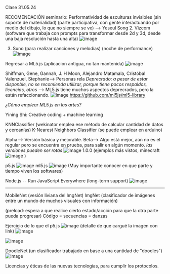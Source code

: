 Clase 31.05.24

RECOMENDACIÓN seminario: Performatividad de esculturas invisibles (sin soporte de materialidad) (parte participativa, con gente interactuando por medio del dibujo, lo que no siempre se ve)  --> Yeseul Song 
2. Vizcom (software que trabaja con prompts para transformar desde 2d y 3d, desde una baja resolución hasta una alta)
![image](https://github.com/NAF02/audiv027-2024-1/assets/126721546/3aa73bba-6547-410b-8343-db8bc00473ff)

3. Suno (para realizar canciones y melodías) (noche de performance)
![image](https://github.com/NAF02/audiv027-2024-1/assets/126721546/11cb8885-6d0d-499b-8901-c319f88ced2e)

Regresar a ML5.js (aplicación antigua, no tan mantenida) 
![image](https://github.com/NAF02/audiv027-2024-1/assets/126721546/072a7b9d-e842-4708-8f02-f058c1bc2adc)

Shiffman, Gene, Gannah, J. H Moon, Alejandro Matamala, Cristóbal Valenzuel, Stephanie--> Personas rela
*Deprecrado: a pesar de estar disponble, no se recomienda utilizar, porque tiene pocos respaldos, licencias, otros* --> ML5.js tiene muchos aspectos deprecrados, pero la están refaccionando.
![image](https://github.com/NAF02/audiv027-2024-1/assets/126721546/896d00f3-761b-4277-8397-a9bc2537eaf0)
https://github.com/ml5js/ml5-library 

_¿Cómo emplear ML5.js en las artes?_

Yining Shi: Creative coding + machine learning

KNNClassifier (wekinator emplea ese método de calcular cantidad de datos y cercanías) K-Nearest Neighbors Classifier (se puede emplear en arduino)

Alpha--> Versión básica y mejorable.
Beta--> Algo está mejor, aún no es el regular pero se encuentra en prueba, para salir en algún momento.
_las versiones pueden ser rotas_ 
![image](https://github.com/NAF02/audiv027-2024-1/assets/126721546/0c80b17e-20ef-4572-840b-4862a8f89dee) 
1.0.0 (ejemplos más vistos, minecraft ![image](https://github.com/NAF02/audiv027-2024-1/assets/126721546/786db884-4313-4a87-8058-e60ff808b4b4) )

p5.js ![image](https://github.com/NAF02/audiv027-2024-1/assets/126721546/fe896620-beb9-4318-90bd-c1f614de743c)
ml5.js ![image](https://github.com/NAF02/audiv027-2024-1/assets/126721546/b908198a-a1c8-4a90-a315-f84b3361efa3)
(Muy importante conocer en que parte y tiempo viven los softwares)

Node.js -- Run JavaScript Everywhere (long-term support)
![image](https://github.com/NAF02/audiv027-2024-1/assets/126721546/44e60f30-a123-4656-a61b-3c729e5ea1cb)

-------
MobileNet (vesión liviana del ImgNet)
ImgNet (clasificador de imágenes entre un mundo de muchos visuales con información)

(preload: espera a que realice cierto estado/acción para que la otra parte pueda progresar)
Código = secuencias = danzas

Ejercicio de lo que el p5.js ![image](https://github.com/NAF02/audiv027-2024-1/assets/126721546/38be2bb2-4579-4656-a68c-10f28b7c13bb) (detalle de que cargué la imagen con link)
![image](https://github.com/NAF02/audiv027-2024-1/assets/126721546/77891098-db3b-4590-9660-cfd8bc825e21) 

![image](https://github.com/NAF02/audiv027-2024-1/assets/126721546/f328b762-8d77-47ac-8686-46941ef37a4d)


DoodleNet (un clasificador trabajado en base a una cantidad de "doodles")
![image](https://github.com/NAF02/audiv027-2024-1/assets/126721546/565202ef-89c1-44ac-a1bf-7f1d0ea3f4b4)

Licencias y éticas de las nuevas tecnologías, para cumplir los protocolos.







